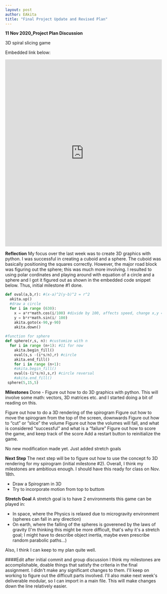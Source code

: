 ```yaml
---
layout: post
author: EAkita
title: "Final Project Update and Revised Plan"
---
```


**11 Nov 2020_Project Plan Discussion**

3D spiral slicing game

Embedded link below: 

<iframe src="https://trinket.io/embed/python/37a9920875" width="100%" height="600" frameborder="0" marginwidth="0" marginheight="0" allowfullscreen></iframe>


**Reflection**
My focus over the last week was to create 3D graphics with python. I was successful in creating a cuboid and a sphere. The cuboid was basically positioning the squares correctly. However, the major road block was figuring out the sphere; this was much more involving. I resulted to using polar cordinates and playing around with equation of a circle and a sphere and I got it figured out as shown in the embedded code snippet below. Thus, initial milestone #1 done. 

```python
def oval(a,b,r): #(x-a)^2(y-b)^2 = r^2
  akita.up()
  #draw a circle
  for i in range (630):
    x = a*r*math.cos(i/100) #divide by 100, affects speed, change x,y = 1,10,100 for other interesting shapes
    y = b*r*math.sin(i/ 100)
    akita.goto(x-90,y-90)
    akita.down()
    
#function for sphere
def sphere(r,s, n): #customize with n
  for i in range (n+1): #11 for now
    akita.begin_fill()
    oval(s,s -(i*s/n),r) #circle
    akita.end_fill()
    for i in range (n+1):
    #akita.begin_fill()
    oval(s-(i*s/n),s,r) #circle reversal
    #akita.end_fill()
 sphere(5,15,5)
```

**Milestones**
Done - Figure out how to do 3D graphics with python. This will involve some math: vectors, 3D matrices etc. and I started doing a bit of reading on this.

   Figure out how to do a 3D rendering of the spirogram
   Figure out how to move the spirogram from the top of the screen, downwards
   Figure out how to “cut” or “slice” the volume
   Figure out how the volumes will fall, and what is considered “successful” and what is a “failure”
   Figure out how to score the game, and keep track of the score
   Add a restart button to reinitialize the game.

No new modification made yet. Just added stretch goals

**Next Step**
The next step will be to figure out how to use the concept fo 3D rendering for my spirogram (initial milestone #2). Overall, I think my milestones are ambitious enough. I should have this ready for class on Nov. 18th. 
* Draw a Spirogram in 3D
* Try to incorporate motion from top to buttom 

**Stretch Goal**
A stretch goal is to have 2 environments this game can be played in:
* In space, where the Physics is relaxed due to microgravity environment (spheres can fall in any direction)
* On earth, where the falling of the spheres is goverened by the laws of gravity (I'm thinking this might be more difficult, that's why it's a stretch goal; I might have to describe object inertia, maybe even prescribe random parabolic paths...)

Also, I think I can keep to my plan quite well. 


####Edit after initial commit and group discussion
I think my milestones are accomplishable, doable things that satisfy the criteria in the final assignment. I didn't make any significant changes to them. I'll keep on working to figure out the difficult parts involved. I'll also make next week's deliverable modular, so I can import in a main file. This will make changes down the line relatively easier. 

